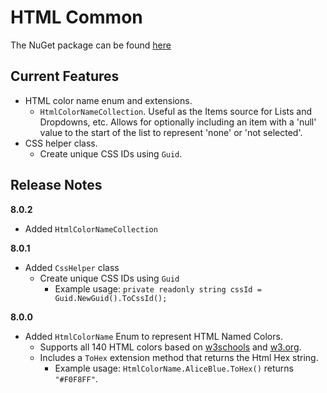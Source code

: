 # HTML Common

The NuGet package can be found [here](https://www.nuget.org/packages/Marqdouj.HtmlCommon/)

## Current Features 
- HTML color name enum and extensions.
  - `HtmlColorNameCollection`. Useful as the Items source for Lists and Dropdowns, etc.
  Allows for optionally including an item with a 'null' value to the start of the list to represent 'none' or 'not selected'.
- CSS helper class.
  - Create unique CSS IDs using `Guid`.

## Release Notes
**8.0.2**
- Added `HtmlColorNameCollection`

**8.0.1**
- Added `CssHelper` class
  - Create unique CSS IDs using `Guid`
    - Example usage: `private readonly string cssId = Guid.NewGuid().ToCssId();`

**8.0.0**
- Added `HtmlColorName` Enum to represent HTML Named Colors.
  - Supports all 140 HTML colors based on [w3schools](https://www.w3schools.com/colors/colors_names.asp) and [w3.org](https://www.w3.org/TR/css-color-4/#named-colors).
  - Includes a `ToHex` extension method that returns the Html Hex string.
    - Example usage: `HtmlColorName.AliceBlue.ToHex()` returns `"#F0F8FF"`.
